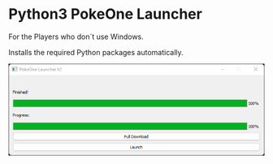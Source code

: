 # Python3 PokeOne Launcher

For the Players who don´t use Windows.

Installs the required Python packages automatically.

![ScreenShot](/images/main.PNG)
